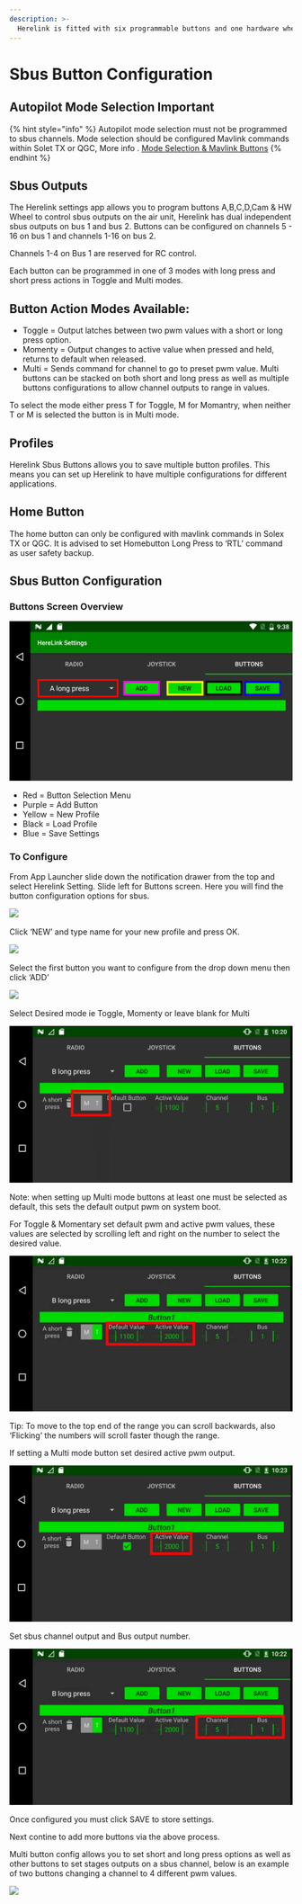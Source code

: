 ```yaml
---
description: >-
  Herelink is fitted with six programmable buttons and one hardware wheel.  These can be configured to control sbus channel outputs from the air end’s dual sbus connector and to send Mavlink commands to the autopilot via Solex TX or QGC.
---
```


# Sbus Button Configuration

## Autopilot Mode Selection Important

{% hint style="info" %}
Autopilot mode selection must not be programmed to sbus channels. Mode selection should be configured Mavlink commands within Solet TX or QGC, More info . [Mode Selection & Mavlink Buttons](configure-mavlinkbuttons.md)
{% endhint %}

## Sbus Outputs

The Herelink settings app allows you to program buttons A,B,C,D,Cam & HW Wheel to control  sbus outputs on the air unit, Herelink has dual independent sbus  outputs on bus 1 and bus 2. 
Buttons can be configured on channels 5 - 16 on bus 1 and channels 1-16 on bus 2.  

Channels 1-4 on Bus 1 are reserved for RC control.

Each button can be programmed in one of 3 modes with long press and short press actions in Toggle and Multi modes. 


## Button Action Modes Available: 

* Toggle  = Output latches between two pwm values with a short or long press option. 
* Momenty = Output changes to active value when pressed and held, returns to default when released. 
* Multi = Sends command for channel to go to preset pwm value. Multi buttons can be stacked on both short and long press as well as multiple buttons configurations to allow channel outputs to range in values.  

To select the mode either press T for Toggle, M for Momantry, when neither T or M  is selected the button is in Multi mode. 


## Profiles 

Herelink Sbus Buttons allows you to save multiple button profiles. This means you can set up Herelink to have multiple configurations for different applications.   

## Home Button 

The home button can only be configured with mavlink commands in Solex TX or QGC.  It is advised to set Homebutton Long Press to ‘RTL’ command as user safety backup. 


## Sbus Button Configuration

### Buttons Screen Overview

![](../.gitbook/assets/Buttons_screenoverview.jpg)


* Red = Button Selection Menu 
* Purple = Add Button 
* Yellow = New Profile 
* Black = Load Profile 
* Blue = Save Settings


### To Configure 

From App Launcher slide down the notification drawer from the top and select Herelink Setting. Slide left for Buttons screen. Here you will find the button configuration options for sbus. 

![](../.gitbook/assets/Sbusbuttons_1.jpg)

Click ‘NEW’ and type name for your new profile and press OK.

![](../.gitbook/assets/Sbusbuttons_Profile.jpg)

Select the first button you want to configure from the drop down menu then click ‘ADD’

![](../.gitbook/assets/Sbusbuttons_2.jpg)

Select Desired mode ie Toggle, Momenty or leave blank for Multi 

![](../.gitbook/assets/Sbusbuttons_3.jpg)


Note:  when setting up Multi mode buttons at least one must be selected as default, this sets the default output pwm on system boot. 


For Toggle & Momentary set default pwm and active pwm values, these values are selected by scrolling left and right on the number to select the desired value. 

![](../.gitbook/assets/Sbusbuttons_4.jpg)

Tip: To move to the top end of the range you can scroll backwards, also ‘Flicking’ the numbers will scroll faster though the range.  


If setting a Multi mode button  set desired active pwm output. 

![](../.gitbook/assets/Sbusbuttons_6.jpg)

Set sbus channel output and Bus output number. 

![](../.gitbook/assets/Sbusbuttons_5.jpg)

Once configured you must click SAVE to store settings. 


Next contine to add more buttons via the above process. 

Multi button config allows you to set short and long press options as well as other buttons to set stages outputs on a sbus channel,  below is an example of two buttons changing a channel to 4 different pwm values.  

![](../.gitbook/assets/Sbusbuttons_Setupmulti.jpg)


